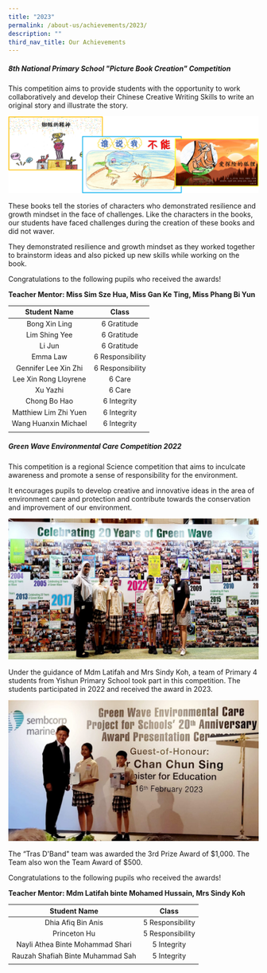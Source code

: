 ```yaml
---
title: "2023"
permalink: /about-us/achievements/2023/
description: ""
third_nav_title: Our Achievements
---
```

##### **8th National Primary School "Picture Book Creation" Competition**
This competition aims to provide students with the opportunity to work collaboratively and develop their Chinese Creative Writing Skills to write an original story and illustrate the story.

![](/images/About%20us/Achievements/2023/Picture%20Book%20Creation%20Competition.png)

These books tell the stories of characters who demonstrated resilience and growth mindset in the face of challenges. 
Like the characters in the books, our students have faced challenges during the creation of these books and did not waver. 

They demonstrated resilience and growth mindset as they worked together to brainstorm ideas and also picked up new skills while working on the book.

Congratulations to the following pupils who received the awards!

**Teacher Mentor: Miss Sim Sze Hua, Miss Gan Ke Ting, Miss Phang Bi Yun**

| Student Name | Class |
| :--------: | :--------: |
| Bong Xin Ling | 6 Gratitude |
| Lim Shing Yee | 6 Gratitude |
| Li Jun | 6 Gratitude |
| Emma Law | 6 Responsibility |
| Gennifer Lee Xin Zhi | 6 Responsibility |
| Lee Xin Rong Lloyrene | 6 Care |
| Xu Yazhi | 6 Care |
| Chong Bo Hao | 6 Integrity |
| Matthiew Lim Zhi Yuen | 6 Integrity |
| Wang Huanxin Michael | 6 Integrity |
| | |

##### **Green Wave Environmental Care Competition 2022**
This competition is a regional Science competition that aims to inculcate awareness and promote a sense of responsibility for the environment. 

It encourages pupils to develop creative and innovative ideas in the area of environment care and protection and contribute towards the conservation and improvement of our environment.

![Our proud winners](/images/About%20us/Achievements/2023/Green%20Wave%20Environmental%20Care%20Competition%202.jpg)

Under the guidance of Mdm Latifah and Mrs Sindy Koh, a team of Primary 4 students from Yishun Primary School took part in this competition. The students participated in 2022 and received the award in 2023. 

![students receiving the award from the GOH, Mr Chan Chun Sing, Minister of Education on 16th February 2023](/images/About%20us/Achievements/2023/Green%20Wave%20Environmental%20Care%20Competition.png)

The “Tras D'Band" team was awarded the 3rd Prize Award of $1,000. The Team also won the Team Award of $500.

Congratulations to the following pupils who received the awards!

**Teacher Mentor: Mdm Latifah binte Mohamed Hussain, Mrs Sindy Koh**

| Student Name | Class |
| :--------: | :--------: |
| Dhia Afiq Bin Anis | 5 Responsibility |
| Princeton Hu | 5 Responsibility |
| Nayli Athea Binte Mohammad Shari | 5 Integrity |
| Rauzah Shafiah Binte Muhammad Sah | 5 Integrity |
| | |